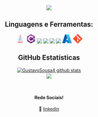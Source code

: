 

<div align="center">
<img width="300" src="https://i2.wp.com/allhtaccess.info/wp-content/uploads/2018/03/programming.gif?fit=1281%2C716&ssl=1" />
<div/>

## **Linguagens e Ferramentas:**  

<code><img height="30" src="https://github.com/devicons/devicon/blob/master/icons/java/java-original-wordmark.svg"></code>
<code><img height="30" src="https://github.com/devicons/devicon/blob/master/icons/csharp/csharp-original.svg"></code>
<code><img height="30" src="https://cdn.jsdelivr.net/gh/devicons/devicon/icons/dotnetcore/dotnetcore-original.svg"/></code>
<code><img height="30" src="https://cdn.jsdelivr.net/gh/devicons/devicon/icons/javascript/javascript-original.svg"></code>
<code><img height="30" src="https://cdn.jsdelivr.net/gh/devicons/devicon/icons/html5/html5-original.svg"/></code>
<code><img height="30" src="https://cdn.jsdelivr.net/gh/devicons/devicon/icons/css3/css3-original.svg"></code>
<code><img height="30" src="https://github.com/devicons/devicon/blob/master/icons/azure/azure-original.svg"></code>
<code><img height="30" src="https://github.com/devicons/devicon/blob/master/icons/git/git-original.svg"></code>

## **GitHub Estatísticas**
<a href="https://github.com/Gurupreet">
 <img align="center" src="https://github-readme-stats.vercel.app/api?username=GustavoSousa4&show_icons=true&theme=dracula&line_height=27" alt="GustavoSousa4 github stats"/>
</a>
<br>
<a href="https://github.com/Gurupreet">
  <img align="center" src="https://github-readme-stats.vercel.app/api/top-langs/?username=GustavoSousa4&theme=dracula&hide_langs_below=5" />
</a>

[linkedin]: https://www.linkedin.com/in/gustavoefsousa
<br>

#### Rede Sociais!

👔 [linkedin][linkedin]
